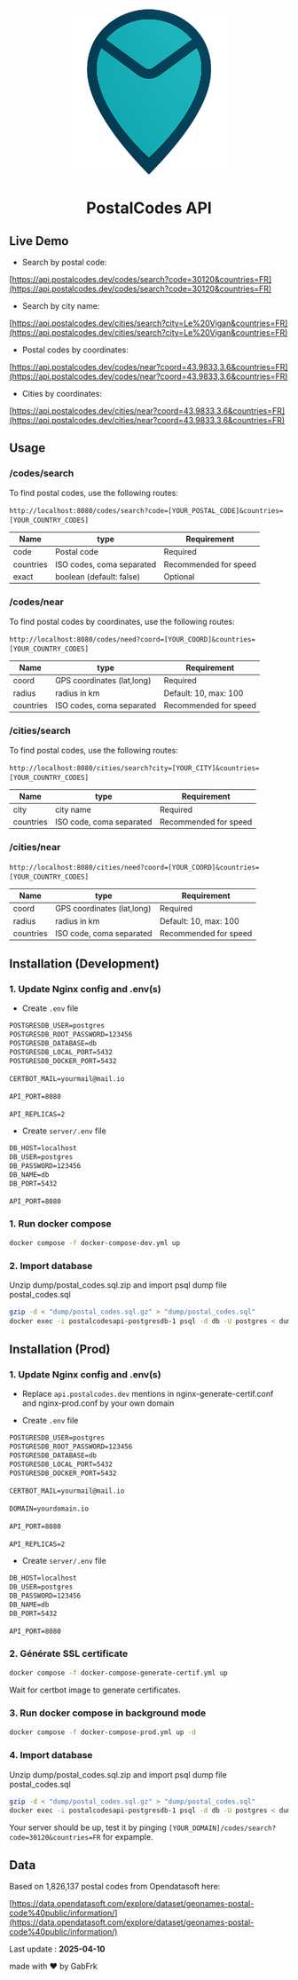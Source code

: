 <p align="center">
    <img width="300px" height="300px" src="./assets/logo.png" />
    <h1 align="center"> PostalCodes API </h1>
</p>

## Live Demo

- Search by postal code:

[https://api.postalcodes.dev/codes/search?code=30120&countries=FR](https://api.postalcodes.dev/codes/search?code=30120&countries=FR)

- Search by city name:

[https://api.postalcodes.dev/cities/search?city=Le%20Vigan&countries=FR](https://api.postalcodes.dev/cities/search?city=Le%20Vigan&countries=FR)

- Postal codes by coordinates:

[https://api.postalcodes.dev/codes/near?coord=43.9833,3.6&countries=FR](https://api.postalcodes.dev/codes/near?coord=43.9833,3.6&countries=FR)

- Cities by coordinates:

[https://api.postalcodes.dev/cities/near?coord=43.9833,3.6&countries=FR](https://api.postalcodes.dev/cities/near?coord=43.9833,3.6&countries=FR)

## Usage

### /codes/search

To find postal codes, use the following routes:

`http://localhost:8080/codes/search?code=[YOUR_POSTAL_CODE]&countries=[YOUR_COUNTRY_CODES]`

| Name      | type                      | Requirement           |
| --------- | ------------------------- | --------------------- |
| code      | Postal code               | Required              |
| countries | ISO codes, coma separated | Recommended for speed |
| exact     | boolean (default: false)  | Optional              |

### /codes/near

To find postal codes by coordinates, use the following routes:

`http://localhost:8080/codes/need?coord=[YOUR_COORD]&countries=[YOUR_COUNTRY_CODES]`

| Name      | type                       | Requirement           |
| --------- | -------------------------- | --------------------- |
| coord     | GPS coordinates (lat,long) | Required              |
| radius    | radius in km               | Default: 10, max: 100 |
| countries | ISO codes, coma separated  | Recommended for speed |

### /cities/search

To find postal codes, use the following routes:

`http://localhost:8080/cities/search?city=[YOUR_CITY]&countries=[YOUR_COUNTRY_CODES]`

| Name      | type                     | Requirement           |
| --------- | ------------------------ | --------------------- |
| city      | city name                | Required              |
| countries | ISO code, coma separated | Recommended for speed |

### /cities/near

`http://localhost:8080/cities/need?coord=[YOUR_COORD]&countries=[YOUR_COUNTRY_CODES]`

| Name      | type                       | Requirement           |
| --------- | -------------------------- | --------------------- |
| coord     | GPS coordinates (lat,long) | Required              |
| radius    | radius in km               | Default: 10, max: 100 |
| countries | ISO code, coma separated   | Recommended for speed |

## Installation (Development)

### 1. Update Nginx config and .env(s)

- Create `.env` file

```env
POSTGRESDB_USER=postgres
POSTGRESDB_ROOT_PASSWORD=123456
POSTGRESDB_DATABASE=db
POSTGRESDB_LOCAL_PORT=5432
POSTGRESDB_DOCKER_PORT=5432

CERTBOT_MAIL=yourmail@mail.io

API_PORT=8080

API_REPLICAS=2
```

- Create `server/.env` file

```env
DB_HOST=localhost
DB_USER=postgres
DB_PASSWORD=123456
DB_NAME=db
DB_PORT=5432

API_PORT=8080
```

### 1. Run docker compose

```bash
docker compose -f docker-compose-dev.yml up
```

### 2. Import database

Unzip dump/postal_codes.sql.zip and import psql dump file postal_codes.sql

```bash
gzip -d < "dump/postal_codes.sql.gz" > "dump/postal_codes.sql"
docker exec -i postalcodesapi-postgresdb-1 psql -d db -U postgres < dump/postal_codes.sql
```

## Installation (Prod)

### 1. Update Nginx config and .env(s)

- Replace `api.postalcodes.dev` mentions in nginx-generate-certif.conf and nginx-prod.conf by your own domain

- Create `.env` file

```env
POSTGRESDB_USER=postgres
POSTGRESDB_ROOT_PASSWORD=123456
POSTGRESDB_DATABASE=db
POSTGRESDB_LOCAL_PORT=5432
POSTGRESDB_DOCKER_PORT=5432

CERTBOT_MAIL=yourmail@mail.io

DOMAIN=yourdomain.io

API_PORT=8080

API_REPLICAS=2
```

- Create `server/.env` file

```env
DB_HOST=localhost
DB_USER=postgres
DB_PASSWORD=123456
DB_NAME=db
DB_PORT=5432

API_PORT=8080
```

### 2. Générate SSL certificate

```bash
docker compose -f docker-compose-generate-certif.yml up
```

Wait for certbot image to generate certificates.

### 3. Run docker compose in background mode

```bash
docker compose -f docker-compose-prod.yml up -d
```

### 4. Import database

Unzip dump/postal_codes.sql.zip and import psql dump file postal_codes.sql

```bash
gzip -d < "dump/postal_codes.sql.gz" > "dump/postal_codes.sql"
docker exec -i postalcodesapi-postgresdb-1 psql -d db -U postgres < dump/postal_codes.sql
```

Your server should be up, test it by pinging `[YOUR_DOMAIN]/codes/search?code=30120&countries=FR` for expample.

## Data

Based on 1,826,137 postal codes from Opendatasoft here:

[https://data.opendatasoft.com/explore/dataset/geonames-postal-code%40public/information/](https://data.opendatasoft.com/explore/dataset/geonames-postal-code%40public/information/)

Last update : **2025-04-10**

made with ❤️ by GabFrk

